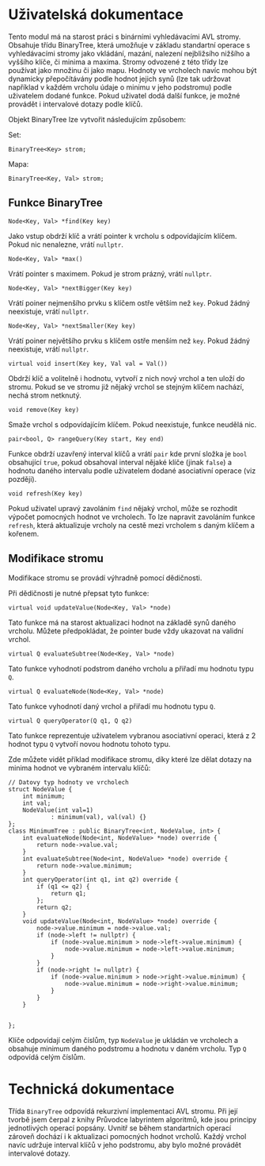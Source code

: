 # Uživatelská dokumentace

Tento modul má na starost práci s binárními vyhledávacími AVL stromy. 
Obsahuje třídu BinaryTree, která umožňuje v základu standartní operace s vyhledávacími stromy jako vkládání, mazání, nalezení nejbližsího nižšího a vyššího klíče, či minima a maxima.
Stromy odvozené z této třídy lze používat jako množinu či jako mapu. 
Hodnoty ve vrcholech navíc mohou být dynamicky přepočítávány podle hodnot jejich synů (lze tak udržovat například v každém vrcholu údaje o minimu v jeho podstromu) podle uživatelem dodané funkce.
Pokud uživatel dodá další funkce, je možné provádět i intervalové dotazy podle klíčů.


Objekt BinaryTree lze vytvořit následujícím způsobem:

Set: 

`BinaryTree<Key> strom;`

Mapa:

`BinaryTree<Key, Val> strom;`

## Funkce BinaryTree

`Node<Key, Val> *find(Key key)`

Jako vstup obdrží klíč a vrátí pointer k vrcholu s odpovídajícím klíčem. Pokud nic nenalezne, vrátí `nullptr`.

`Node<Key, Val> *max()`

Vrátí pointer s maximem. Pokud je strom prázný, vrátí `nullptr`.

`Node<Key, Val> *nextBigger(Key key)`

Vrátí poiner nejmenšího prvku s klíčem ostře větším než `key`. Pokud žádný neexistuje, vrátí `nullptr`.
      
`Node<Key, Val> *nextSmaller(Key key)`

Vrátí poiner největšího prvku s klíčem ostře menším než `key`. Pokud žádný neexistuje, vrátí `nullptr`.
       
`virtual void insert(Key key, Val val = Val())`

Obdrží klíč a volitelně i hodnotu, vytvoří z nich nový vrchol a ten uloží do stromu. Pokud se ve stromu již nějaký vrchol se stejným klíčem nachází, nechá strom netknutý.

`void remove(Key key) `

Smaže vrchol s odpovídajícím klíčem. Pokud neexistuje, funkce neudělá nic.

`pair<bool, Q> rangeQuery(Key start, Key end)`

Funkce obdrží uzavřený interval klíčů a vrátí `pair` kde první složka je `bool` obsahující `true`, pokud obsahoval interval nějaké klíče (jinak `false`) a hodnotu daného intervalu podle uživatelem dodané asociativní operace (viz později). 

`void refresh(Key key)`

Pokud uživatel upravý zavoláním `find` nějaký vrchol, může se rozhodit výpočet pomocných hodnot ve vrcholech. 
To lze napravit zavoláním funkce `refresh`, která aktualizuje vrcholy na cestě mezi vrcholem s daným klíčem a kořenem.


## Modifikace stromu

Modifikace stromu se provádí výhradně pomocí dědičnosti.

Při dědičnosti je nutné přepsat tyto funkce:

`virtual void updateValue(Node<Key, Val> *node)`

Tato funkce má na starost aktualizaci hodnot na základě synů daného vrcholu. Můžete předpokládat, že pointer bude vždy ukazovat na validní vrchol.
  
`virtual Q evaluateSubtree(Node<Key, Val> *node)`

Tato funkce vyhodnotí podstrom daného vrcholu a přiřadí mu hodnotu typu `Q`. 

`virtual Q evaluateNode(Node<Key, Val> *node)`

Tato funkce vyhodnotí daný vrchol a přiřadí mu hodnotu typu `Q`. 
       
`virtual Q queryOperator(Q q1, Q q2)`

Tato funkce reprezentuje uživatelem vybranou asociativní operaci, která z 2 hodnot typu `Q` vytvoří novou hodnotu tohoto typu.

Zde můžete vidět příklad modifikace stromu, díky které lze dělat dotazy na minima hodnot ve vybraném intervalu klíčů:

```
// Datovy typ hodnoty ve vrcholech
struct NodeValue {
    int minimum;
    int val;
    NodeValue(int val=1)
            : minimum(val), val(val) {}
};
class MinimumTree : public BinaryTree<int, NodeValue, int> {
    int evaluateNode(Node<int, NodeValue> *node) override {
        return node->value.val;
    }
    int evaluateSubtree(Node<int, NodeValue> *node) override {
        return node->value.minimum;
    }
    int queryOperator(int q1, int q2) override {
        if (q1 <= q2) {
            return q1;
        };
        return q2;
    }
    void updateValue(Node<int, NodeValue> *node) override {
        node->value.minimum = node->value.val;
        if (node->left != nullptr) {
            if (node->value.minimum > node->left->value.minimum) {
                node->value.minimum = node->left->value.minimum;
            }
        }
        if (node->right != nullptr) {
            if (node->value.minimum > node->right->value.minimum) {
                node->value.minimum = node->right->value.minimum;
            }
        }
    }


};
```

Klíče odpovídají celým číslům, typ `NodeValue` je ukládán ve vrcholech a obsahuje minimum daného podstromu a hodnotu v daném vrcholu. Typ `Q` odpovídá celým číslům.

# Technická dokumentace

Třída `BinaryTree` odpovídá rekurzivní implementaci AVL stromu. 
Při její tvorbě jsem čerpal z knihy Průvodce labyrintem algoritmů, kde jsou principy jednotlivých operací popsány. Uvnitř se během standartních operací zároveň dochází i k aktualizaci pomocných hodnot vrcholů. Každý vrchol navíc udržuje interval klíčů v jeho podstromu, aby bylo možné provádět intervalové dotazy.
